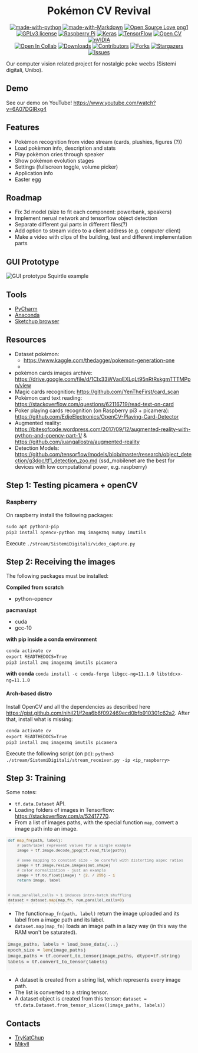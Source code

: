 <div align="center">

# Pokémon CV Revival

</div>

<div align="center">

[![made-with-python][made-with-phyton-shield]][made-with-phyton-url]
[![made-with-Markdown][made-with-markdown-shield]][made-with-markdown-url]
[![Open Source Love png1][open-source-shield]][open-source-url]
[![GPLv3 license][license-shield]][license-url]
[![Raspberry Pi][raspberry-shield]][raspberry-url]
[![Keras][keras-shield]][keras-url]
[![TensorFlow][tensorflow-shield]][tensorflow-url]
[![Open CV][opencv-shield]][opencv-url]
[![nVIDIA][nvidia-shield]][nvidia-url]
<br/>
[![Open In Collab][open-collab-shield]][open-collab-url]
[![Downloads][downloads-shield]][downloads-url]
[![Contributors][contributors-shield]][contributors-url]
[![Forks][forks-shield]][forks-url]
[![Stargazers][stars-shield]][stars-url]
[![Issues][issues-shield]][issues-url]
</div>

Our computer vision related project for nostalgic poke weebs (Sistemi digitali, Unibo).

## Demo
See our demo on YouTube! https://www.youtube.com/watch?v=6A07DGlRxg4

## Features
- Pokèmon recognition from video stream (cards, plushies, figures (?))
- Load pokèmon info, description and stats
- Play pokèmon cries through speaker
- Show pokèmon evolution stages
- Settings (fullscreen toggle, volume picker)
- Application info
- Easter egg <!-- Hidden button to load Blaziken or other non first gen pokèmon -->

## Roadmap
- Fix 3d model (size to fit each component: powerbank, speakers)
- Implement nerual network and tensorflow object detection
- Separate different gui parts in different files(?)
- Add option to stream video to a client address (e.g. computer client)
- Make a video with clips of the building, test and different implementation parts

## GUI Prototype
![GUI prototype Squirtle example](https://github.com/TryKatChup/pokemon-cv-revival/blob/main/gui/prototype/gui_example_squirtle.png)

## Tools
- [PyCharm](https://www.jetbrains.com/pycharm/)
- [Anaconda](https://www.anaconda.com/)
- [Sketchup browser](https://app.sketchup.com/)
<!-- - ssh(?) -->

## Resources
- Dataset pokèmon:
  - https://www.kaggle.com/thedagger/pokemon-generation-one
  - 
- pokèmon cards images archive: https://drive.google.com/file/d/1CIx33WVaqEXLqLt95nRtRskgmTTTMPpn/view
- Magic cards recognition: https://github.com/YenTheFirst/card_scan
- Pokèmon card text reading: https://stackoverflow.com/questions/62116719/read-text-on-card
- Poker playing cards recognition (on Raspberry pi3 + picamera): https://github.com/EdjeElectronics/OpenCV-Playing-Card-Detector
- Augmented reality: https://bitesofcode.wordpress.com/2017/09/12/augmented-reality-with-python-and-opencv-part-1/ & https://github.com/juangallostra/augmented-reality
- Detection Models: https://github.com/tensorflow/models/blob/master/research/object_detection/g3doc/tf1_detection_zoo.md (ssd_mobilenet are the best for devices with low computational power, e.g. raspberry)

## Step 1: Testing picamera + openCV

### Raspberry

On raspberry install the following packages:

```
sudo apt python3-pip
pip3 install opencv-python zmq imagezmq numpy imutils
```

Execute `./stream/SistemiDigitali/video_capture.py`
## Step 2: Receiving the images
The following packages must be installed:

**Compiled from scratch**
- python-opencv

**pacman/apt**
- cuda
- gcc-10

**with pip inside a conda environment**
```
conda activate cv
export READTHEDOCS=True
pip3 install zmq imagezmq imutils picamera
```

**with conda**
`conda install -c conda-forge libgcc-ng=11.1.0 libstdcxx-ng=11.1.0`

#### Arch-based distro
Install OpenCV and all the dependencies as described here https://gist.github.com/nihil21/f2ea6b6f092469ecd0bfb910301c62a2.
After that, install what is missing:
```
conda activate cv
export READTHEDOCS=True
pip3 install zmq imagezmq imutils picamera
```

Execute the following script (on pc):
`python3 ./stream/SistemiDigitali/stream_receiver.py -ip <ip_raspberry>`

## Step 3: Training
Some notes:
- `tf.data.Dataset` API.
- Loading folders of images in Tensorflow: https://stackoverflow.com/a/52417770.
- From a list of images paths, with the special function `map`, convert a image path into an image.

![](./images/example.jpg)

- The function`map_fn(path, label)` return the image uploaded and its label from a image path and its label.
- `dataset.map(map_fn)` loads an image path in a lazy way (in this way the RAM won't be saturated).

![](./images/example2.jpg)
- A dataset is created from a string list, which represents every image path.
- The list is converted to a string tensor.
- A dataset object is created from this tensor:
`dataset = tf.data.Dataset.from_tensor_slices((image_paths, labels))`

## Contacts
* [TryKatChup](https://www.linkedin.com/in/karina-chichifoi/?locale=en_US)
* [Mikyll](https://www.linkedin.com/in/michele-righi/?locale=en_US)

<!-- MARKDOWN LINKS & IMAGES -->
<!-- https://www.markdownguide.org/basic-syntax/#reference-style-links -->
[ask-me-anything-shield]: https://img.shields.io/badge/Ask%20me-anything-1abc9c.svg
[ask-me-anything-url]: https://github.com/TryKatChup/pokemon-cv-revival/issues
[open-collab-shield]: https://colab.research.google.com/assets/colab-badge.svg
[open-collab-url]: https://github.com/TryKatChup/pokemon-cv-revival/issues
[made-with-phyton-shield]: https://img.shields.io/badge/Made%20with-Python-14354C.svg
[made-with-phyton-url]: https://www.python.org/
[made-with-markdown-shield]: https://img.shields.io/badge/Made%20with-Markdown-1f425f.svg
[made-with-markdown-url]: http://commonmark.org
[open-source-shield]: https://badges.frapsoft.com/os/v1/open-source.png?v=103
[open-source-url]: https://github.com/ellerbrock/open-source-badges/
[license-shield]: https://img.shields.io/badge/License-GPLv3-blue.svg
[license-url]: http://perso.crans.org/besson/LICENSE.html
[raspberry-shield]: https://img.shields.io/badge/-RaspberryPi-C51A4A?&logo=Raspberry-Pi
[raspberry-url]: https://www.raspberrypi.org/
[keras-shield]: https://img.shields.io/badge/Keras-%23D00000.svg?logo=Keras&logoColor=white
[keras-url]: https://keras.io/
[tensorflow-shield]: https://img.shields.io/badge/TensorFlow-%23FF6F00.svg?logo=TensorFlow&logoColor=white
[tensorflow-url]: https://www.tensorflow.org/
[opencv-shield]: https://img.shields.io/badge/opencv-%23white.svg?logo=opencv&logoColor=white
[opencv-url]: https://opencv.org/
[nvidia-shield]: https://img.shields.io/badge/nVIDIA-%2376B900.svg?logo=nVIDIA&logoColor=white
[nvidia-url]: https://www.nvidia.com/

[downloads-shield]: https://img.shields.io/github/downloads/TryKatChup/pokemon-cv-revival/total
[downloads-url]: https://github.com/TryKatChup/pokemon-cv-revival/releases/latest
[contributors-shield]: https://img.shields.io/github/contributors/TryKatChup/pokemon-cv-revival
[contributors-url]: https://github.com/TryKatChup/pokemon-cv-revival/graphs/contributors
[forks-shield]: https://img.shields.io/github/forks/TryKatChup/pokemon-cv-revival
[forks-url]: https://github.com/TryKatChup/pokemon-cv-revival/network/members
[stars-shield]: https://img.shields.io/github/stars/TryKatChup/pokemon-cv-revival
[stars-url]: https://github.com/TryKatChup/pokemon-cv-revival/stargazers
[issues-shield]: https://img.shields.io/github/issues/TryKatChup/pokemon-cv-revival
[issues-url]: https://github.com/mikyll/TryKatChup/pokemon-cv-revival/issues
[linkedin-shield]: https://img.shields.io/badge/-LinkedIn-black.svg?logo=linkedin&colorB=0077B5
[linkedin-url]: https://www.linkedin.com/in/michele-righi/?locale=en_US
